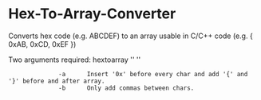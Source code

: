 # Hex-To-Array-Converter
Converts hex code (e.g. ABCDEF) to an array usable in C/C++ code (e.g. { 0xAB, 0xCD, 0xEF })

Two arguments required: hextoarray '<arg>' '<hexcode>'
  
                  -a      Insert '0x' before every char and add '{' and '}' before and after array.
                  -b      Only add commas between chars.
